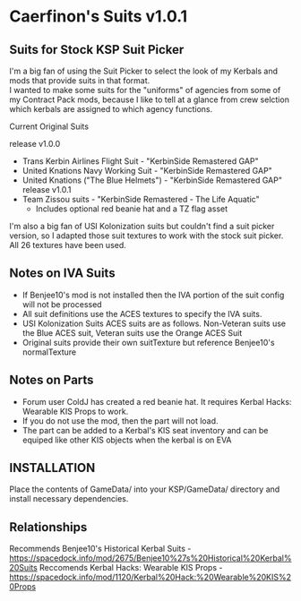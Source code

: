 # Caerfinon's Suits v1.0.1
Suits for Stock KSP Suit Picker
-------------------------------
I'm a big fan of using the Suit Picker to select the look of my Kerbals and mods that provide suits in that format.  
I wanted to make some suits for the "uniforms" of agencies from some of my Contract Pack mods, because I like to tell at a glance 
from crew selction which kerbals are assigned to which agency functions.

Current Original Suits

release v1.0.0
  - Trans Kerbin Airlines Flight Suit - "KerbinSide Remastered GAP"
  - United Knations Navy Working Suit - "KerbinSide Remastered GAP"
  - United Knations ("The Blue Helmets") - "KerbinSide Remastered GAP"
release v1.0.1
  - Team Zissou suits - "KerbinSide Remastered - The Life Aquatic"
     - Includes optional red beanie hat and a TZ flag asset

I'm also a big fan of USI Kolonization suits but couldn't find a suit picker version, so I adapted those suit textures to work 
with the stock suit picker. All 26 textures have been used. 

Notes on IVA Suits
------------------ 
  - If Benjee10's mod is not installed then the IVA portion of the suit config will not be processed
  - All suit definitions use the ACES textures to specify the IVA suits. 
  - USI Kolonization Suits ACES suits are as follows. Non-Veteran suits use the Blue ACES suit, Veteran suits use the Orange ACES Suit
  - Original suits provide their own suitTexture but reference Benjee10's normalTexture

Notes on Parts
--------------
  - Forum user ColdJ has created a red beanie hat. It requires Kerbal Hacks: Wearable KIS Props to work.
  - If you do not use the mod, then the part will not load.   
  - The part can be added to a Kerbal's KIS seat inventory and can be equiped like other KIS objects when the kerbal is on EVA  

INSTALLATION
------------
Place the contents of GameData/ into your KSP/GameData/ directory and install necessary dependencies.

Relationships
-------------
Recommends Benjee10's Historical Kerbal Suits - https://spacedock.info/mod/2675/Benjee10%27s%20Historical%20Kerbal%20Suits
Reccomends Kerbal Hacks: Wearable KIS Props - https://spacedock.info/mod/1120/Kerbal%20Hack:%20Wearable%20KIS%20Props
  
